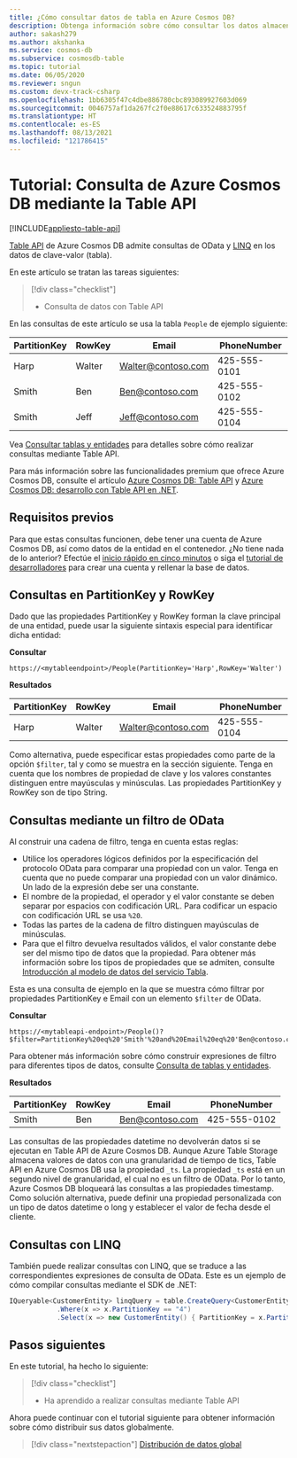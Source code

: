 ```yaml
---
title: ¿Cómo consultar datos de tabla en Azure Cosmos DB?
description: Obtenga información sobre cómo consultar los datos almacenados en la cuenta de Table API de Azure Cosmos DB mediante filtros OData y consultas LINQ.
author: sakash279
ms.author: akshanka
ms.service: cosmos-db
ms.subservice: cosmosdb-table
ms.topic: tutorial
ms.date: 06/05/2020
ms.reviewer: sngun
ms.custom: devx-track-csharp
ms.openlocfilehash: 1bb6305f47c4dbe886780cbc893089927603d069
ms.sourcegitcommit: 0046757af1da267fc2f0e88617c633524883795f
ms.translationtype: HT
ms.contentlocale: es-ES
ms.lasthandoff: 08/13/2021
ms.locfileid: "121786415"
---
```

# <a name="tutorial-query-azure-cosmos-db-by-using-the-table-api"></a>Tutorial: Consulta de Azure Cosmos DB mediante la Table API
[!INCLUDE[appliesto-table-api](../includes/appliesto-table-api.md)]

[Table API](introduction.md) de Azure Cosmos DB admite consultas de OData y [LINQ](/rest/api/storageservices/fileservices/writing-linq-queries-against-the-table-service) en los datos de clave-valor (tabla).  

En este artículo se tratan las tareas siguientes:

> [!div class="checklist"]
> * Consulta de datos con Table API

En las consultas de este artículo se usa la tabla `People` de ejemplo siguiente:

| PartitionKey | RowKey | Email | PhoneNumber |
| --- | --- | --- | --- |
| Harp | Walter | Walter@contoso.com| 425-555-0101 |
| Smith | Ben | Ben@contoso.com| 425-555-0102 |
| Smith | Jeff | Jeff@contoso.com| 425-555-0104 |

Vea [Consultar tablas y entidades](/rest/api/storageservices/fileservices/querying-tables-and-entities) para detalles sobre cómo realizar consultas mediante Table API.

Para más información sobre las funcionalidades premium que ofrece Azure Cosmos DB, consulte el artículo [Azure Cosmos DB: Table API](introduction.md) y [Azure Cosmos DB: desarrollo con Table API en .NET](tutorial-develop-table-dotnet.md).

## <a name="prerequisites"></a>Requisitos previos

Para que estas consultas funcionen, debe tener una cuenta de Azure Cosmos DB, así como datos de la entidad en el contenedor. ¿No tiene nada de lo anterior? Efectúe el [inicio rápido en cinco minutos](create-table-dotnet.md) o siga el [tutorial de desarrolladores](tutorial-develop-table-dotnet.md) para crear una cuenta y rellenar la base de datos.

## <a name="query-on-partitionkey-and-rowkey"></a>Consultas en PartitionKey y RowKey

Dado que las propiedades PartitionKey y RowKey forman la clave principal de una entidad, puede usar la siguiente sintaxis especial para identificar dicha entidad:

**Consultar**

```
https://<mytableendpoint>/People(PartitionKey='Harp',RowKey='Walter')  
```

**Resultados**

| PartitionKey | RowKey | Email | PhoneNumber |
| --- | --- | --- | --- |
| Harp | Walter | Walter@contoso.com| 425-555-0104 |

Como alternativa, puede especificar estas propiedades como parte de la opción `$filter`, tal y como se muestra en la sección siguiente. Tenga en cuenta que los nombres de propiedad de clave y los valores constantes distinguen entre mayúsculas y minúsculas. Las propiedades PartitionKey y RowKey son de tipo String.

## <a name="query-by-using-an-odata-filter"></a>Consultas mediante un filtro de OData

Al construir una cadena de filtro, tenga en cuenta estas reglas:

* Utilice los operadores lógicos definidos por la especificación del protocolo OData para comparar una propiedad con un valor. Tenga en cuenta que no puede comparar una propiedad con un valor dinámico. Un lado de la expresión debe ser una constante.
* El nombre de la propiedad, el operador y el valor constante se deben separar por espacios con codificación URL. Para codificar un espacio con codificación URL se usa `%20`.
* Todas las partes de la cadena de filtro distinguen mayúsculas de minúsculas.
* Para que el filtro devuelva resultados válidos, el valor constante debe ser del mismo tipo de datos que la propiedad. Para obtener más información sobre los tipos de propiedades que se admiten, consulte [Introducción al modelo de datos del servicio Tabla](/rest/api/storageservices/understanding-the-table-service-data-model).

Esta es una consulta de ejemplo en la que se muestra cómo filtrar por propiedades PartitionKey e Email con un elemento `$filter` de OData.

**Consultar**

```
https://<mytableapi-endpoint>/People()?$filter=PartitionKey%20eq%20'Smith'%20and%20Email%20eq%20'Ben@contoso.com'
```

Para obtener más información sobre cómo construir expresiones de filtro para diferentes tipos de datos, consulte [Consulta de tablas y entidades](/rest/api/storageservices/querying-tables-and-entities).

**Resultados**

| PartitionKey | RowKey | Email | PhoneNumber |
| --- | --- | --- | --- |
| Smith |Ben | Ben@contoso.com| 425-555-0102 |

Las consultas de las propiedades datetime no devolverán datos si se ejecutan en Table API de Azure Cosmos DB. Aunque Azure Table Storage almacena valores de datos con una granularidad de tiempo de tics, Table API en Azure Cosmos DB usa la propiedad `_ts`. La propiedad `_ts` está en un segundo nivel de granularidad, el cual no es un filtro de OData. Por lo tanto, Azure Cosmos DB bloqueará las consultas a las propiedades timestamp. Como solución alternativa, puede definir una propiedad personalizada con un tipo de datos datetime o long y establecer el valor de fecha desde el cliente.

## <a name="query-by-using-linq"></a>Consultas con LINQ 
También puede realizar consultas con LINQ, que se traduce a las correspondientes expresiones de consulta de OData. Este es un ejemplo de cómo compilar consultas mediante el SDK de .NET:

```csharp
IQueryable<CustomerEntity> linqQuery = table.CreateQuery<CustomerEntity>()
            .Where(x => x.PartitionKey == "4")
            .Select(x => new CustomerEntity() { PartitionKey = x.PartitionKey, RowKey = x.RowKey, Email = x.Email });
```

## <a name="next-steps"></a>Pasos siguientes

En este tutorial, ha hecho lo siguiente:

> [!div class="checklist"]
> * Ha aprendido a realizar consultas mediante Table API

Ahora puede continuar con el tutorial siguiente para obtener información sobre cómo distribuir sus datos globalmente.

> [!div class="nextstepaction"]
> [Distribución de datos global](tutorial-global-distribution-table.md)
